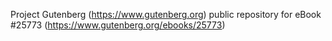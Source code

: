 Project Gutenberg (https://www.gutenberg.org) public repository for eBook #25773 (https://www.gutenberg.org/ebooks/25773)
